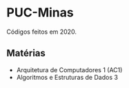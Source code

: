 # PUC-Minas

Códigos feitos em 2020.

## Matérias 
* Arquitetura de Computadores 1 (AC1)
* Algoritmos e Estruturas de Dados 3
